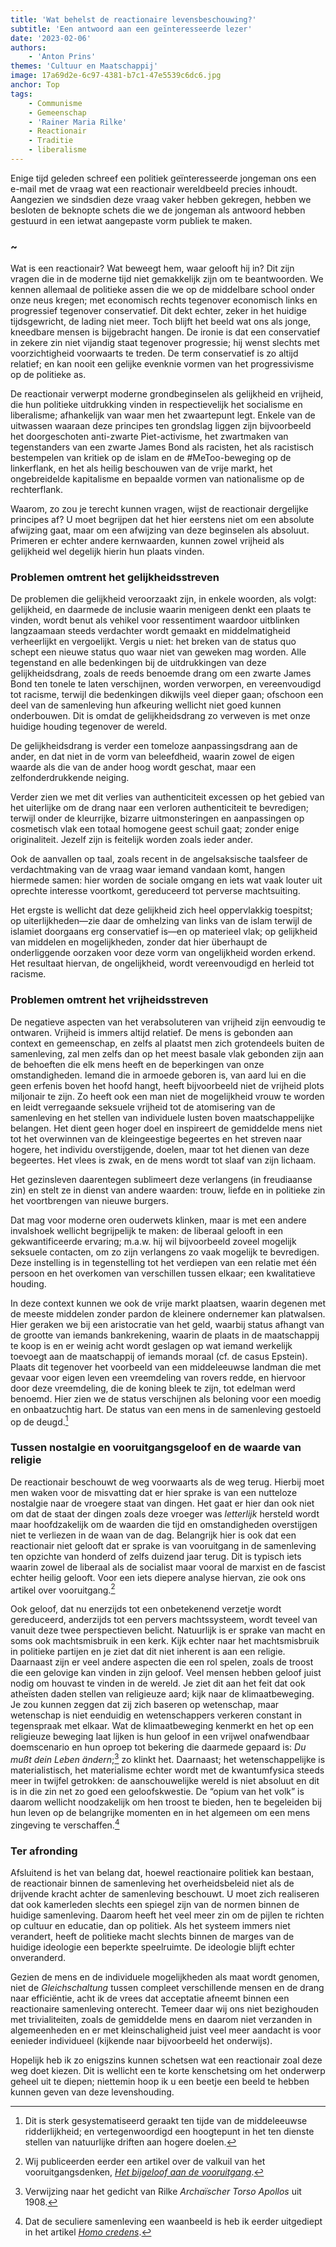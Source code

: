 ```yaml
---
title: 'Wat behelst de reactionaire levensbeschouwing?'
subtitle: 'Een antwoord aan een geïnteresseerde lezer'
date: '2023-02-06'
authors:
    - 'Anton Prins'
themes: 'Cultuur en Maatschappij'
image: 17a69d2e-6c97-4381-b7c1-47e5539c6dc6.jpg
anchor: Top
tags:
    - Communisme
    - Gemeenschap
    - 'Rainer Maria Rilke'
    - Reactionair
    - Traditie
    - liberalisme
---
```


Enige tijd geleden schreef een politiek geïnteresseerde jongeman ons een e-mail met de vraag wat een reactionair wereldbeeld precies inhoudt. Aangezien we sindsdien deze vraag vaker hebben gekregen, hebben we besloten de beknopte schets die we de jongeman als antwoord hebben gestuurd in een ietwat aangepaste vorm publiek te maken.

### ~

Wat is een reactionair? Wat beweegt hem, waar gelooft hij in? Dit zijn vragen die in de moderne tijd niet gemakkelijk zijn om te beantwoorden. We kennen allemaal de politieke assen die we op de middelbare school onder onze neus kregen; met economisch rechts tegenover economisch links en progressief tegenover conservatief. Dit dekt echter, zeker in het huidige tijdsgewricht, de lading niet meer. Toch blijft het beeld wat ons als jonge, kneedbare mensen is bijgebracht hangen. De ironie is dat een conservatief in zekere zin niet vijandig staat tegenover progressie; hij wenst slechts met voorzichtigheid voorwaarts te treden. De term conservatief is zo altijd relatief; en kan nooit een gelijke evenknie vormen van het progressivisme op de politieke as.

De reactionair verwerpt moderne grondbeginselen als gelijkheid en vrijheid, die hun politieke uitdrukking vinden in respectievelijk het socialisme en liberalisme; afhankelijk van waar men het zwaartepunt legt. Enkele van de uitwassen waaraan deze principes ten grondslag liggen zijn bijvoorbeeld het doorgeschoten anti-zwarte Piet-activisme, het zwartmaken van tegenstanders van een zwarte James Bond als racisten, het als racistisch bestempelen van kritiek op de islam en de #MeToo-beweging op de linkerflank, en het als heilig beschouwen van de vrije markt, het ongebreidelde kapitalisme en bepaalde vormen van nationalisme op de rechterflank.

Waarom, zo zou je terecht kunnen vragen, wijst de reactionair dergelijke principes af? U moet begrijpen dat het hier eerstens niet om een absolute afwijzing gaat, maar om een afwijzing van deze beginselen als absoluut. Primeren er echter andere kernwaarden, kunnen zowel vrijheid als gelijkheid wel degelijk hierin hun plaats vinden.

### Problemen omtrent het gelijkheidsstreven

De problemen die gelijkheid veroorzaakt zijn, in enkele woorden, als volgt: gelijkheid, en daarmede de inclusie waarin menigeen denkt een plaats te vinden, wordt benut als vehikel voor ressentiment waardoor uitblinken langzaamaan steeds verdachter wordt gemaakt en middelmatigheid verheerlijkt en vergoelijkt. Vergis u niet: het breken van de status quo schept een nieuwe status quo waar niet van geweken mag worden. Alle tegenstand en alle bedenkingen bij de uitdrukkingen van deze gelijkheidsdrang, zoals de reeds benoemde drang om een zwarte James Bond ten tonele te laten verschijnen, worden verworpen, en vereenvoudigd tot racisme, terwijl die bedenkingen dikwijls veel dieper gaan; ofschoon een deel van de samenleving hun afkeuring wellicht niet goed kunnen onderbouwen. Dit is omdat de gelijkheidsdrang zo verweven is met onze huidige houding tegenover de wereld.

De gelijkheidsdrang is verder een tomeloze aanpassingsdrang aan de ander, en dat  niet in de vorm van beleefdheid, waarin zowel de eigen waarde als die van de ander hoog wordt geschat, maar een zelfonderdrukkende neiging. 

Verder zien we met dit verlies van authenticiteit excessen op het gebied van het uiterlijke om de drang naar een verloren authenticiteit te bevredigen; terwijl onder de kleurrijke, bizarre uitmonsteringen en aanpassingen op cosmetisch vlak een totaal homogene geest schuil gaat; zonder enige originaliteit. Jezelf zijn is feitelijk worden zoals ieder ander. 

Ook de aanvallen op taal, zoals recent in de angelsaksische taalsfeer de verdachtmaking van de vraag waar iemand vandaan komt, hangen hiermede samen: hier worden de sociale omgang en iets wat vaak louter uit oprechte interesse voortkomt, gereduceerd tot perverse machtsuiting.

Het ergste is wellicht dat deze gelijkheid zich heel oppervlakkig toespitst; op uiterlijkheden—zie daar de omhelzing van links van de islam terwijl de islamiet doorgaans erg conservatief is—en op materieel vlak; op gelijkheid van middelen en mogelijkheden, zonder dat hier überhaupt de onderliggende oorzaken voor deze vorm van ongelijkheid worden erkend. Het resultaat hiervan, de ongelijkheid, wordt vereenvoudigd en herleid tot racisme. 

### Problemen omtrent het vrijheidsstreven

De negatieve aspecten van het verabsoluteren van vrijheid zijn  eenvoudig te ontwaren. Vrijheid is immers altijd relatief. De mens is gebonden aan context en gemeenschap, en zelfs al plaatst men zich grotendeels buiten de samenleving, zal men zelfs dan op het meest basale vlak gebonden zijn aan de behoeften die elk mens heeft en de beperkingen van onze omstandigheden. Iemand die in armoede geboren is, van aard lui en die geen erfenis boven het hoofd hangt, heeft bijvoorbeeld niet de vrijheid plots miljonair te zijn. Zo heeft ook een man niet de mogelijkheid vrouw te worden en leidt verregaande seksuele vrijheid tot de atomisering van de samenleving en het stellen van individuele lusten boven maatschappelijke belangen. Het dient geen hoger doel en inspireert de gemiddelde mens niet tot het overwinnen van de kleingeestige begeertes en het streven naar hogere, het individu overstijgende, doelen, maar tot het dienen van deze begeertes. Het vlees is zwak, en de mens wordt tot slaaf van zijn lichaam. 

Het gezinsleven daarentegen sublimeert deze verlangens (in freudiaanse zin) en stelt ze in dienst van andere waarden: trouw, liefde en in politieke zin het voortbrengen van nieuwe burgers.

Dat mag voor moderne oren ouderwets klinken, maar is met een andere invalshoek wellicht begrijpelijk te maken: de liberaal gelooft in een gekwantificeerde ervaring; m.a.w. hij wil bijvoorbeeld zoveel mogelijk seksuele contacten, om zo zijn verlangens zo vaak mogelijk te bevredigen. Deze instelling is in tegenstelling tot het verdiepen van een relatie met één persoon en het overkomen van verschillen tussen elkaar; een kwalitatieve houding.

In deze context kunnen we ook de vrije markt plaatsen, waarin degenen met de meeste middelen zonder pardon de kleinere ondernemer kan platwalsen. Hier geraken we bij een aristocratie van het geld, waarbij status afhangt van de grootte van iemands bankrekening, waarin de plaats in de maatschappij te koop is en er weinig acht wordt geslagen op wat iemand werkelijk toevoegt aan de maatschappij of iemands moraal (cf. de casus Epstein). Plaats dit tegenover het voorbeeld van een middeleeuwse landman die met gevaar voor eigen leven een vreemdeling van rovers redde, en hiervoor door deze vreemdeling, die de koning bleek te zijn, tot edelman werd benoemd. Hier zien we de status verschijnen als beloning voor een moedig en onbaatzuchtig hart. De status van een mens in de samenleving gestoeld op de deugd.[^1] 

### Tussen nostalgie en vooruitgangsgeloof en de waarde van religie

De reactionair beschouwt de weg voorwaarts als de weg terug. Hierbij moet men waken voor de misvatting dat er hier sprake is van een nutteloze nostalgie naar de vroegere staat van dingen. Het gaat er hier dan ook niet om dat de staat der dingen zoals deze vroeger was _letterlijk_ hersteld wordt maar 
hoofdzakelijk om de waarden die tijd en omstandigheden overstijgen niet te verliezen in de waan van de dag. Belangrijk hier is ook dat een reactionair niet gelooft dat er sprake is van vooruitgang in de samenleving ten opzichte van honderd of zelfs duizend jaar terug. Dit is typisch iets waarin zowel de liberaal als de socialist maar vooral de marxist en de fascist echter heilig gelooft. Voor een iets diepere analyse hiervan, zie ook ons artikel over vooruitgang.[^2]

Ook geloof, dat nu enerzijds tot een onbetekenend verzetje wordt gereduceerd, anderzijds tot een pervers machtssysteem, wordt teveel van vanuit deze  twee perspectieven belicht. Natuurlijk is er sprake van macht en soms ook machtsmisbruik in een kerk. Kijk echter naar het machtsmisbruik in politieke partijen en je ziet dat dit niet inherent is aan een religie. Daarnaast zijn er veel andere aspecten die een rol spelen, zoals de troost die een gelovige kan vinden in zijn geloof. Veel mensen hebben geloof juist nodig om houvast te vinden in de wereld. Je ziet dit aan het feit dat ook atheïsten daden stellen van religieuze aard; kijk naar de klimaatbeweging. Je zou kunnen zeggen dat zij zich baseren op wetenschap, maar wetenschap is niet eenduidig en wetenschappers verkeren constant in tegenspraak met elkaar. Wat de klimaatbeweging kenmerkt en het op een religieuze beweging laat lijken is hun geloof in een vrijwel onafwendbaar doemscenario en hun oproep tot bekering die daarmede gepaard is: _Du mußt dein Leben ändern_;[^3] zo klinkt het.
Daarnaast; het wetenschappelijke is materialistisch, het materialisme echter wordt met de kwantumfysica steeds meer in twijfel getrokken: de aanschouwelijke wereld is niet absoluut en dit is in die zin net zo goed een geloofskwestie.
De “opium van het volk” is daarom wellicht noodzakelijk om hen troost te bieden, hen te begeleiden bij hun leven op de belangrijke momenten en in het algemeen om een mens zingeving te verschaffen.[^4]

### Ter afronding

Afsluitend is het van belang dat, hoewel reactionaire politiek kan bestaan, de reactionair binnen de samenleving het overheidsbeleid niet als de drijvende kracht achter de samenleving beschouwt. U moet zich realiseren dat ook kamerleden slechts een spiegel zijn van de normen binnen de huidige samenleving. Daarom heeft het veel meer zin om de pijlen te richten op cultuur en educatie, dan op politiek. Als het systeem immers niet verandert, heeft de politieke macht slechts binnen de marges van de huidige ideologie een beperkte speelruimte. De ideologie blijft echter onveranderd.

Gezien de mens en de individuele mogelijkheden als maat wordt genomen, niet de _Gleichschaltung_ tussen compleet verschillende mensen en de drang naar efficiëntie, acht ik de vrees dat acceptatie afneemt binnen een reactionaire samenleving onterecht. Temeer daar wij ons niet bezighouden met trivialiteiten, zoals de gemiddelde mens en daarom niet verzanden in algemeenheden en er met kleinschaligheid juist veel meer aandacht is voor eenieder individueel (kijkende naar bijvoorbeeld het onderwijs).

Hopelijk heb ik zo enigszins kunnen schetsen wat een reactionair zoal deze weg doet kiezen. Dit is wellicht een te korte kenschetsing om het onderwerp geheel uit te diepen; niettemin hoop ik u een beetje een beeld te hebben kunnen geven van deze levenshouding.


[^1]: Dit is sterk gesystematiseerd geraakt ten tijde van de middeleeuwse ridderlijkheid; en vertegenwoordigd een hoogtepunt in het ten dienste stellen van natuurlijke driften aan hogere doelen.
[^2]: Wij publiceerden eerder een artikel over de valkuil van het vooruitgangsdenken, *[Het bijgeloof aan de vooruitgang](https://reactionair.nl/artikelen/het-bijgeloof-aan-de-vooruitgang/)*.
[^3]: Verwijzing naar het gedicht van Rilke _Archaïscher Torso Apollos_ uit 1908.
[^4]: Dat de seculiere samenleving een waanbeeld is heb ik eerder uitgediept in het artikel *[Homo credens](https://reactionair.nl/artikelen/homo-credens/)*.
